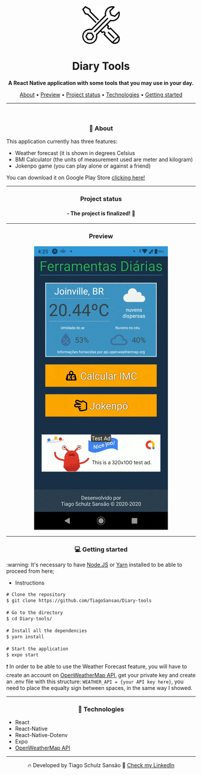 <header>
  <div align="center" ><img src="./assets/diary-tools-icon.png" alt="logo" width="100" height="auto"/></div>
  <h1 align="center"> Diary Tools </h1>
  <p align="center"> 
    <strong> A React Native application with some tools that you may use in your day. </strong> 
  </p>
  <p align="center"> 
    <a href="#about">About</a> •
    <a href="#preview">Preview</a> •
    <a href="#status">Project status</a> •
    <a href="#tecnologias">Technologies</a> •
    <a href="#instalacao">Getting started</a> 
  </p>
  <hr/>
</header>
<main>

  <div id="about">
    <h3 align="center">💁 About</h3>
    <p>This application currently has three features:<p>
    <ul>
      <li>Weather forecast (it is shown in degrees Celsius</li>
      <li>BMI Calculator (the units of measurement used are meter and kilogram)</li>
      <li>Jokenpo game (you can play alone or against a friend)</li>
    </ul>
    <p>You can download it on Google Play Store <a href="https://play.google.com/store/apps/details?id=com.tiagosansao.lifetools">clicking here!</a></p>
  </div>

  <hr/>

  <div id="status">
    <h3 align="center">Project status</h3>
    <h4 align="center">
      - The project is finalized! 🎇
    </h4>
  </div>

  <hr/>

  <div align="center"  id="preview">
    <h3 align="center">Preview</h3>
    <img src="./assets/DiaryToolsPreview.gif">
  </div>

  <hr/>

  <div id="instalacao">
    <h3 align="center">💻 Getting started</h3>
    <p> :warning: It's necessary to have <a href="https://nodejs.org/en/" target="_blank">Node.JS</a> or <a href="https://classic.yarnpkg.com/en/" target="_blank">Yarn</a> installed to be able to proceed from here; </p>
<ul><li>Instructions</li></ul>
    
    # Clone the repository
    $ git clone https://github.com/TiagoSansao/Diary-tools

    # Go to the directory
    $ cd Diary-tools/

    # Install all the dependencies
    $ yarn install

    # Start the application
    $ expo start

  <p> 
    ❗ In order to be able to use the Weather Forecast feature, you will have to create an account on <a href="https://openweathermap.org/api">OpenWeatherMap API</a>, get your private key and create an .env file with this structure: <code>WEATHER_API = {your API key here}</code>, you need to place the equalty sign between spaces, in the same way I showed.
  </p>

  </div>

  <hr/>

  <div id="tecnologias">
    <h3 align="center">🚀 Technologies</h3>
    <ul>
      <li>React</li>
      <li>React-Native</li>
      <li>React-Native-Dotenv</li>
      <li>Expo</li>
      <li><a href="https://openweathermap.org/api">OpenWeatherMap API</a></li>
    </ul>
  </div>

  <hr/>

  <p align="center"> 🔥 Developed by Tiago Schulz Sansão  👋  <a href="https://www.linkedin.com/in/tiago-schulz-sans%C3%A3o-9283351b7/">Check my LinkedIn</p>

</main>
